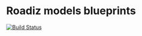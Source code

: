 # Roadiz models blueprints

[![Build Status](https://travis-ci.org/roadiz/models.svg?branch=master)](https://travis-ci.org/roadiz/models)